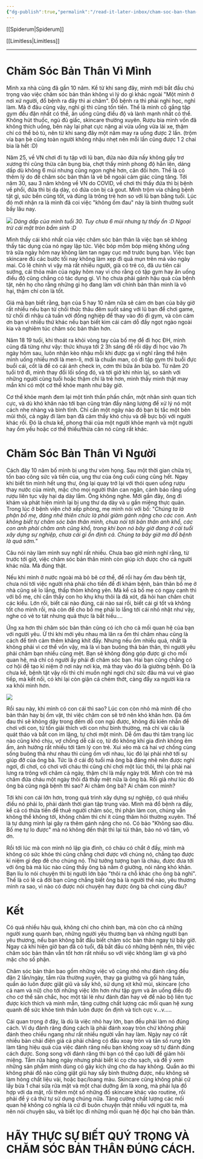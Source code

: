 ```yaml
---
{"dg-publish":true,"permalink":"/read-it-later-inbox/cham-soc-ban-than-vi-minh-va-vi-nguoi/","dgPassFrontmatter":true}
---
```


[[Spiderum\|Spiderum]]

[[Limitless\|Limitless]]

---

# Chăm Sóc Bản Thân Vì Mình

Mình xa nhà cũng đã gần 10 năm. Kể từ khi sang đây, mình mới bắt đầu chú trọng vào việc chăm sóc bản thân không vì lý do gì khác ngoài "Một mình ở nơi xứ người, đổ bệnh ra đây thì ai chăm". Đổ bệnh ra thì phải nghỉ học, nghỉ làm. Mà ở đâu cũng vậy, nghỉ gì thì cũng tốn tiền. Thế là mình cố gắng tập gym đều đặn nhất có thể, ăn uống cũng điều độ và lành mạnh nhất có thể. Không hút thuốc, ngủ đủ giấc, skincare thường xuyên. Rượu bia mình vốn đã không thích uống, bên này lại phạt cực nặng ai vừa uống vừa lái xe, thậm chí có thể bỏ tù, nên từ khi sang đây một năm may ra uống được 2 lần. (trộm vía bạn bè cũng toàn người không nhậu nhẹt nên mỗi lần cũng được 1 2 chai bia là hết :D)

Năm 25, về VN chơi đi tụ tập với lũ bạn, đứa nào đứa nấy không gầy trơ xương thì cũng thừa cân bụng bia, chợt thấy mình phong độ hẳn lên, dáng dấp dù không 6 múi nhưng cũng ngon nghẻ hơn, cân đối hơn. Thế là có thêm lý do để chăm sóc bản thân là vẻ bề ngoài cảm giác cũng tăng. Tới năm 30, sau 3 năm không về VN do COVID, về chơi thì thấy đứa thì bị bệnh về phổi, đứa thì bị dạ dày, có đứa còn bị cả gout. Mình trộm vía chẳng bệnh tật gì, sức bền cũng tốt, và đúng là trông trẻ hơn so với lũ bạn bằng tuổi. Lúc đó mới nhận ra là mình đã coi việc "không ốm đau" này là bình thường suốt bấy lâu nay.

![](https://i.imgur.com/AEqBVXN.png)
*Dáng dấp của mình tuổi 30. Tuy chưa 6 múi nhưng tự thấy ổn :D Ngoại trừ cái mặt tròn bẩm sinh :D*

Mình thấy cái khó nhất của việc chăm sóc bản thân là việc bạn sẽ không thấy tác dụng của nó ngay lập tức. Việc bóp mồm bóp miệng không uống trà sữa ngày hôm nay không làm tan ngay cục mỡ trước bụng bạn. Việc bạn skincare đủ các bước tối nay không làm xẹp đi quả mụn trên má vào ngày mai. Có lẽ chính vì vậy mà rất nhiều người, già có trẻ có, đã ưu tiên cái sướng, cái thỏa mãn của ngày hôm nay vì cho rằng có tập gym hay ăn uống điều độ cũng chẳng có tác dụng gì. Vì họ chưa phải gánh hậu quả của bệnh tật, nên họ cho rằng những gì họ đang làm với chính bản thân mình là vô hại, thậm chí còn là tốt.

Giá mà bạn biết rằng, bạn của 5 hay 10 năm nữa sẽ cám ơn bạn của bây giờ rất nhiều nếu bạn từ chối thức thâu đêm suốt sáng với lũ bạn để chơi game, từ chối đi nhậu cả tuần với đồng nghiệp để thay vào đó đi gym, và còn cám ơn bạn vì nhiều thứ khác nếu bạn biết kìm cái cám dỗ đầy ngọt ngào ngoài kia và nghiêm túc chăm sóc bản thân hơn.

Năm 18 19 tuổi, khi thoát ra khỏi vòng tay của bố mẹ để đi học ĐH, mình cũng đã từng như vậy: thức khuya tới 2 3h sáng để rồi dậy đi học vào 7h ngày hôm sau, luôn nhận kèo nhậu mỗi khi được gạ vì nghĩ rằng thể hiện mình uống nhiều mới là men-lì, mới là chuẩn man, có đi tập gym thì buổi đực buổi cái, cốt là để có cái ảnh check in, cơm thì bữa ăn bữa bỏ. Từ năm 20 tuổi trở đi, mình thay đổi lối sống đó, và tới giờ khi nhìn lại, so sánh với những người cùng tuổi hoặc thậm chí là trẻ hơn, mình thấy mình thật may mắn khi có một cơ thể khỏe mạnh như bây giờ.

Cơ thể khỏe mạnh đem lại một tinh thần phấn chấn, một nhân sinh quan tích cực, và dù khó khăn nào tới bạn cũng tràn đầy năng lượng để xử lý nó một cách nhẹ nhàng và bình tĩnh. Chỉ cần một ngày nào đó bạn bị tắc một bên mũi thôi, cả ngày đi làm bạn đã cảm thấy khó chịu và dễ bực bội với người khác rồi. Đó là chưa kể, phong thái của một người khỏe mạnh và một người hay ốm yếu hoặc cơ thể thiếu/thừa cân nó cũng rất khác.

# Chăm Sóc Bản Thân Vì Người

Cách đây 10 năm bố mình bị ung thư vòm họng. Sau một thời gian chữa trị, tốn bao công sức và tiền của, ung thư của ông cuối cùng cũng hết. Ngay khi biết tin mình hết ung thư, ông lại quay trở lại với thói quen uống rượu thay nước của mình, mặc cho mọi người thân can ngăn, cảnh báo rằng uống rượu liên tục vậy hại dạ dày lắm. Ông không nghe. Mới gần đây, ông đi khám và phát hiện mình lại bị ung thư dạ dày và u gần miệng thực quản. Trong lúc ở bệnh viện chờ xếp phòng, mẹ mình nói với bố: "*Chúng ta là phận bố mẹ, đáng nhẽ thiên chức là phải giảm gánh nặng cho các con. Anh không biết tự chăm sóc bản thân mình, chưa nói tới bản thân anh khổ, các con anh phải chăm anh cũng khổ, trong khi bọn nó bây giờ đang ở cái tuổi xây dựng sự nghiệp, chưa cái gì ổn định cả. Chúng ta bây giờ mà đổ bệnh là quá sớm."*

Câu nói này làm mình suy nghĩ rất nhiều. Chưa bao giờ mình nghĩ rằng, từ trước tới giờ, việc chăm sóc bản thân mình còn giúp ích được cho cả người khác nữa. Mà đúng thật.

Nếu khi mình ở nước ngoài mà bỏ bê cơ thể, để rồi hay ốm đau bệnh tật, chưa nói tới việc người nhà phải cho tiền để đi khám bệnh, bản thân bố mẹ ở nhà cũng sẽ lo lắng, thấp thỏm không yên. Mà kể cả bố mẹ có ngay cạnh thì với bố mẹ, chỉ cần thấy con ho khụ khụ thôi là đã xót, đã hỏi han chăm chút các kiểu. Lớn rồi, biết cái nào đúng, cái nào sai rồi, biết cái gì tốt và không tốt cho mình rồi, mà còn để cho bố mẹ phải lo lắng tới cái nhỏ nhặt như vậy, nghe có vẻ to tát nhưng quả thực là bất hiếu....

Ứng xa hơn thì chăm sóc bản thân cũng có ích cho cả mối quan hệ của bạn với người yêu. Ừ thì khi mới yêu nhau mà lăn ra ốm thì chăm nhau cũng là cách để tình cảm thêm khăng khít đấy. Nhưng nếu ốm nhiều quá, nhất là không phải vì cơ thể vốn vậy, mà là vì bạn buông thả bản thân, thì người yêu phải chăm bạn nhiều cũng mệt. Bạn sẽ không đóng góp được gì cho mối quan hệ, mà chỉ có người ấy phải đi chăm sóc bạn. Hai bạn cũng chẳng có cơ hội để tạo kỉ niệm ở nơi này nơi kia, mà thay vào đó là giường bệnh. Đó là chưa kể, bệnh tật vậy rồi thì chỉ muốn nghỉ ngơi chứ sức đâu mà vui vẻ giao tiếp, mà kết nối, có khi lại còn giận cá chém thớt, càng đẩy xa người kia ra xa khỏi mình hơn.

![](https://i.imgur.com/kLaJu65.png)


Rồi sau này, khi mình có con cái thì sao? Lúc con còn nhỏ mà mình để cho bản thân hay bị ốm vặt, thì việc chăm con sẽ trở nên khó khăn hơn. Đã ốm đau thì sẽ không dậy trong đêm dỗ con ngủ được, không đủ kiên nhẫn để chơi với con, từ tốn giải thích với con như bình thường, mà chỉ vài câu là quát tháo và bắt con im lặng, tự chơi một mình. Dễ ốm đau thì tâm trạng lúc nào cũng khó chịu, vợ chồng dễ cãi cọ, từ đó không khí gia đình không êm ấm, ảnh hưởng rất nhiều tới tâm lý con trẻ. Xui xẻo mà cả hai vợ chồng cùng sống buông thả như nhau thì cùng ốm với nhau, lúc đó lại phải nhờ tới sự giúp đỡ của ông bà. Tức là ở cái độ tuổi mà ông bà đáng nhẽ nên được nghỉ ngơi, đi chơi, có chơi với cháu thì cũng chỉ chơi một lúc thôi, thì lại phải nai lưng ra trông với chăm cả ngày, thậm chí là mấy ngày trời. Mình còn trẻ mà chăm đứa cháu một ngày thôi đã thấy mệt nữa là ông bà. Rồi giả như lúc đó ông bà cũng ngã bệnh thì sao? Ai chăm ông bà? Ai chăm con mình?

Tới khi con cái lớn hơn, trong quá trình xây dựng sự nghiệp, có quá nhiều điều nó phải lo, phải dành thời gian tập trung vào. Mình mà đổ bệnh ra đấy, kể cả có thừa tiền để thuê người chăm sóc, thì phận làm con, chúng vẫn không thể không tới, không chăm thì chí ít cũng thăm hỏi thường xuyên. Thế là tự dưng mình lại gây ra thêm gánh nặng cho nó. Có bảo "Không sao đâu. Bố mẹ tự lo được" mà nó không đến thật thì lại tủi thân, bảo nó vô tâm, vô ơn.

Rồi tới lúc mà con mình nó lập gia đình, có cháu có chắt ở đấy, mình mà không có sức khỏe thì cũng chẳng chơi được với chúng nó, chẳng tạo được kỉ niệm gì đẹp đẽ cho chúng nó. Thử tưởng tượng bạn là cháu, được đưa tới với ông bà mà lúc nào cũng thấy ông bà nằm ở giường, nói năng khó khăn. Bạn líu lo nói chuyện thì bị người lớn bảo "thôi ra chỗ khác cho ông bà nghỉ". Thế là có lẽ cả đời bạn cũng chẳng biết ông bà là người thế nào, yêu thương mình ra sao, vì nào có được nói chuyện hay được ông bà chơi cùng đâu?

# Kết

Có quá nhiều hậu quả, không chỉ cho chính bạn, mà còn cho cả những người xung quanh bạn, những người yêu thương bạn và những người bạn yêu thương, nếu bạn không bắt đầu biết chăm sóc bản thân ngay từ bây giờ. Ngay cả khi hiện giờ bạn đã có tuổi, đã bắt đầu có những bệnh nền, thì việc chăm sóc bản thân vẫn tốt hơn rất nhiều so với việc không làm gì và phó mặc cho số phận.

Chăm sóc bản thân bao gồm những việc vô cùng nhỏ như đánh răng đều đặn 2 lần/ngày, tắm rửa thường xuyên, thay ga giường và gối hàng tuần, quần áo luôn được giặt giũ và sấy khô, sử dụng xịt khử mùi, skincare (cho cả nam và nữ) cho tới những việc lớn hơn như tập gym và ăn uống điều độ cho cơ thể săn chắc, học một tài lẻ như đánh đàn hay vẽ để não bộ liên tục được kích thích và minh mẫn, tăng cường chất lượng các mối quan hệ xung quanh để sức khỏe tinh thần luôn được ổn định và tích cực v...v.....

Cái quan trọng ở đây, là dù là việc nhỏ hay lớn, bạn đều phải làm nó đúng cách. Ví dụ đánh răng đúng cách là phải đánh xoay tròn chứ không phải đánh theo chiều ngang như rất nhiều người vẫn hay làm. Ngày nay có rất nhiều bàn chải điện giá cả phải chăng có đầu xoay tròn và tần số rung lớn làm tăng hiệu quả của việc đánh răng nếu bạn không xoay sở tự đánh đúng cách được. Song song với đánh răng thì bạn có thể cạo lưỡi để giảm hôi miệng. Tắm rửa hàng ngày nhưng phải biết kì cọ cho sạch, và để ý xem những sản phẩm mình dùng có gây kích ứng cho da hay không. Quần áo thì không phải đồ nào cũng giặt giũ hay sấy bình thường được, nếu không sẽ làm hỏng chất liệu vải, hoặc bạc/loang màu. Skincare cũng không phải cứ lấy bừa 1 chai sữa rửa mặt và một chai dưỡng ẩm là xong, mà phải lựa đồ hợp với da mặt, rồi thêm một số những đồ skincare khác vào routine, rồi phải để ý cả thứ tự sử dụng chúng nữa. Tăng cường chất lượng các mối quan hệ không có nghĩa là cứ đi buôn chuyện thật nhiều với người ta, mà nên nói chuyện sâu, và biết lọc đi những mối quan hệ độc hại cho bản thân.

# HÃY THỰC SỰ BIẾT QUÝ TRỌNG VÀ CHĂM SÓC BẢN THÂN ĐÚNG CÁCH.